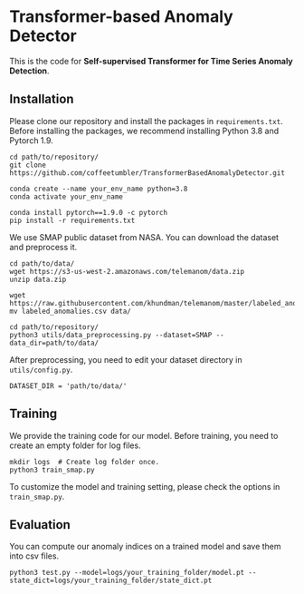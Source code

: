 # Transformer-based Anomaly Detector

This is the code for **Self-supervised Transformer for Time Series Anomaly Detection**.

## Installation

Please clone our repository and install the packages in `requirements.txt`.
Before installing the packages, we recommend installing Python 3.8 and Pytorch 1.9.

```
cd path/to/repository/
git clone https://github.com/coffeetumbler/TransformerBasedAnomalyDetector.git

conda create --name your_env_name python=3.8
conda activate your_env_name

conda install pytorch==1.9.0 -c pytorch
pip install -r requirements.txt
```

We use SMAP public dataset from NASA. You can download the dataset and preprocess it.

```
cd path/to/data/
wget https://s3-us-west-2.amazonaws.com/telemanom/data.zip
unzip data.zip

wget https://raw.githubusercontent.com/khundman/telemanom/master/labeled_anomalies.csv
mv labeled_anomalies.csv data/

cd path/to/repository/
python3 utils/data_preprocessing.py --dataset=SMAP --data_dir=path/to/data/
```

After preprocessing, you need to edit your dataset directory in `utils/config.py`.

```
DATASET_DIR = 'path/to/data/'
```

## Training

We provide the training code for our model.
Before training, you need to create an empty folder for log files.

```
mkdir logs  # Create log folder once.
python3 train_smap.py
```

To customize the model and training setting, please check the options in `train_smap.py`.

## Evaluation

You can compute our anomaly indices on a trained model and save them into csv files.

```
python3 test.py --model=logs/your_training_folder/model.pt --state_dict=logs/your_training_folder/state_dict.pt
```